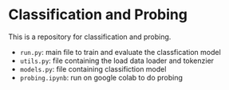 # Classification and Probing
This is a repository for classification and probing. 

- `run.py`: main file to train and evaluate the classfication model
- `utils.py`: file containing the load data loader and tokenzier
- `models.py`: file containing classifiction model
- `probing.ipynb`: run on google colab to do probing 